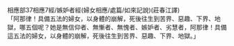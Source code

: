 相應部37相應7經/嫉妒者經(婦女相應/處篇/如來記說)(莊春江譯)  
「阿那律！具備五法的婦女，以身體的崩解，死後往生到苦界、惡趣、下界、地獄，哪五個呢？她是無信仰者、無慚者、無愧者、嫉妒者、劣慧者，阿那律！具備這五法的婦女，以身體的崩解，死後往生到苦界、惡趣、下界、地獄。」  
  
  
